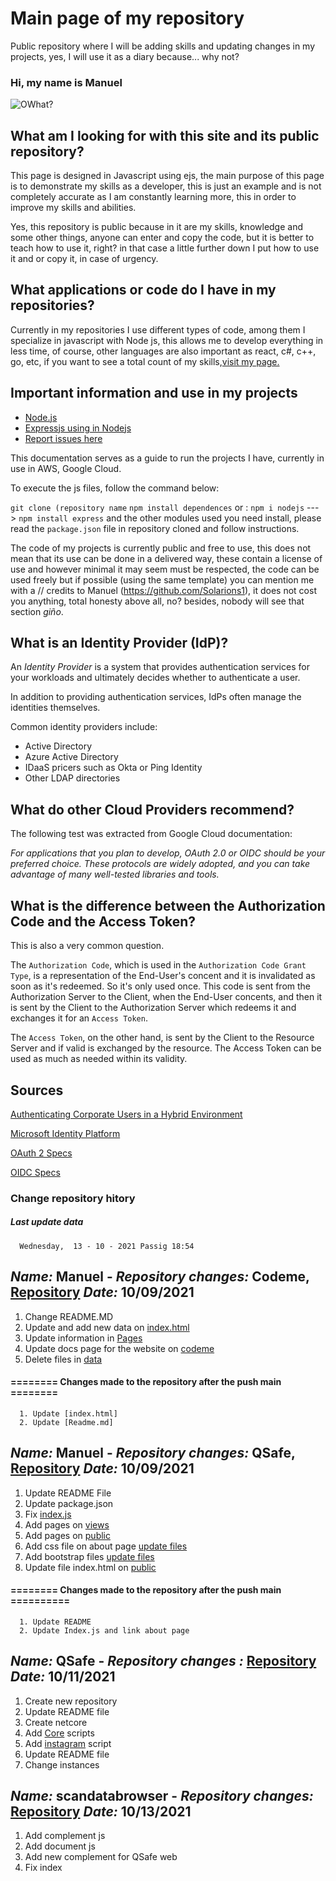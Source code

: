 # Main page of my repository

Public repository where I will be adding skills and updating changes in my projects, yes, I will use it as a diary because... why not?

### Hi, my name is Manuel

![OWhat?](https://media.giphy.com/media/CDJo4EgHwbaPS/giphy.gif)

## What am I looking for with this site and its public repository?

This page is designed in Javascript using ejs, the main purpose of this page is to demonstrate my skills as a developer, this is just an example and is not completely accurate as I am constantly learning more, this in order to improve my skills and abilities.

Yes, this repository is public because in it are my skills, knowledge and some other things, anyone can enter and copy the code, but it is better to teach how to use it, right? in that case a little further down I put how to use it and or copy it, in case of urgency.




## What applications or code do I have in my repositories?

Currently in my repositories I use different types of code, among them I specialize in javascript with Node js, this allows me to develop everything in less time, of course, other languages are also important as react, c#, c++, go, etc, if you want to see a total count of my skills,[visit my page.](https://solarions1.github.io/codeme/)


## Important information and use in my projects

- [Node.js](https://nodejs.org/en/)
- [Expressjs using in Nodejs](https://expressjs.com/)
- [Report issues here](https://github.com/Solarions1/codeme/issues)

This documentation serves as a guide to run the projects I have, currently in use in AWS, Google Cloud.

To execute the js files, follow the command below:
   
   `git clone (repository name`
   `npm install dependences` or : `npm i nodejs`  ---> `npm install express` and the other modules used you need install, please read the `package.json` file in repository cloned and follow instructions.

The code of my projects is currently public and free to use, this does not mean that its use can be done in a delivered way, these contain a license of use and however minimal it may seem must be respected, the code can be used freely but if possible (using the same template) you can mention me with a // credits to Manuel (https://github.com/Solarions1), it does not cost you anything, total honesty above all, no? besides, nobody will see that section *giño*.

## What is an Identity Provider (IdP)?

An *Identity Provider* is a system that provides authentication services for your workloads and ultimately decides whether to authenticate a user.

In addition to providing authentication services, IdPs often manage the identities themselves.

Common identity providers include:
* Active Directory
* Azure Active Directory
* IDaaS pricers such as Okta or Ping Identity
* Other LDAP directories

## What do other Cloud Providers recommend?

The following test was extracted from Google Cloud documentation:

*For applications that you plan to develop, OAuth 2.0 or OIDC should be your preferred choice. These protocols are widely adopted, and you can take advantage of many well-tested libraries and tools.*

## What is the difference between the Authorization Code and the Access Token?

This is also a very common question. 

The `Authorization Code`, which is used in the `Authorization Code Grant Type`, is a representation of the End-User's concent and it is invalidated as soon as it's redeemed. So it's only used once. This code is sent from the Authorization Server to the Client, when the End-User concents, and then it is sent by the Client to the Authorization Server which redeems it and exchanges it for an `Access Token`.

The `Access Token`, on the other hand, is sent by the Client to the Resource Server and if valid is exchanged by the resource. The Access Token can be used as much as needed within its validity.

## Sources

[Authenticating Corporate Users in a Hybrid Environment](https://cloud.google.com/solutions/authenticating-corporate-users-in-a-hybrid-environment#identity_providers)

[Microsoft Identity Platform](https://docs.microsoft.com/en-us/azure/active-directory/develop/v2-overview)

[OAuth 2 Specs](https://oauth.net/2/)

[OIDC Specs](https://openid.net/specs/openid-connect-core-1_0.html)



### Change repository hitory
   
   ##### Last update data
      Wednesday,  13 - 10 - 2021 Passig 18:54

## *Name:* Manuel - *Repository changes:* Codeme, [Repository](https://github.com/Solarions1/codeme) *Date:* 10/09/2021  
   1. Change README.MD
   2. Update and add new data on [index.html](https://github.com/Solarions1/codeme/blob/master/index.html)
   3. Update information in [Pages](https://github.com/Solarions1/codeme/tree/master/pages)
   4. Update docs page for the website on [codeme](https://solarions1.github.io/codeme/)
   5. Delete files in [data](https://github.com/Solarions1/codeme/blob/master/data)
#### ======== Changes made to the repository after the push main ========
      1. Update [index.html] 
      2. Update [Readme.md]

## *Name:* Manuel - *Repository changes:* QSafe, [Repository](https://github.com/Solarions1/QSafe) *Date:* 10/09/2021
   1. Update README File 
   2. Update package.json
   3. Fix [index.js](https://github.com/Solarions1/QSafe/blob/master/index.js)
   4. Add pages on [views](https://github.com/Solarions1/QSafe/tree/master/views)
   5. Add pages on [public](https://github.com/Solarions1/QSafe/tree/master/public)
   6. Add css file on about page [update files](https://github.com/Solarions1/QSafe/tree/master/public/data/about)
   7. Add bootstrap files [update files](https://github.com/Solarions1/QSafe/tree/master/public/data/about)
   8. Update file index.html on [public](https://github.com/Solarions1/QSafe/blob/master/public/index.html)
#### ========  Changes made to the repository after the push main ==========
      1. Update README
      2. Update Index.js and link about page

## *Name:* QSafe - *Repository changes :* [Repository](https://github.com/Solarions1/instascript) *Date:* 10/11/2021
   1.  Create new repository
   2. Update README file
   3. Create netcore
   4. Add [Core](https://github.com/Solarions1/instascript/Core) scripts
   5. Add [instagram](https://github.com/Solarions1/instascript/instagram.py) script  
   6. Update README file
   7. Change instances 


## *Name:* scandatabrowser - *Repository changes:* [Repository](https://github.com/Solarions1/scandatabrowser) *Date:* 10/13/2021
   1. Add complement js
   2. Add document js
   3. Add new complement for QSafe web
   4. Fix index


